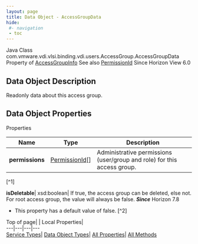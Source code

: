 ```yaml
---
layout: page
title: Data Object - AccessGroupData
hide:
 #- navigation
 - toc
---
```






Java Class
    com.vmware.vdi.vlsi.binding.vdi.users.AccessGroup.AccessGroupData
Property of
     [AccessGroupInfo](vdi.users.AccessGroup.AccessGroupInfo.md#field_detail)
See also
     [PermissionId](vdi.entity.PermissionId.md)
Since 
    Horizon View 6.0

## Data Object Description 

Readonly data about this access group. 

## Data Object Properties

Properties

Name |  Type |  Description   
---|---|---  
**permissions**| [PermissionId[]](vdi.entity.PermissionId.md)|  Administrative permissions (user/group and role) for this access group.   


[^1]

  
**isDeletable**|  xsd:boolean|  If true, the access group can be deleted, else not. For root access group, the value will always be false.  **_Since_** Horizon 7.8  


  * This property has a default value of false.
[^2]

  
  
  
Top of page| | Local Properties|   
---|---|---|---  
[Service Types](index-mo_types.md)| [Data Object Types](index-do_types.md)| [All Properties](index-properties.md)| [All Methods](index-methods.md)  
  
  

